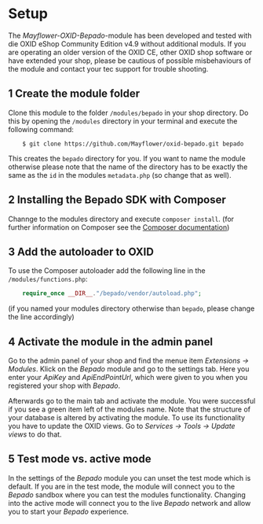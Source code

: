 # Setup

The *Mayflower-OXID-Bepado*-module has been developed and tested with die OXID eShop Community Edition v4.9 without 
additional moduls.
If you are operating an older version of the OXID CE, other OXID shop software or have extended your shop, please be 
cautious of possible misbehaviours of the module and contact your tec support for trouble shooting. 


## 1 Create the module folder

Clone this module to the folder `/modules/bepado` in your shop directory. Do this by opening the `/modules` directory
in your terminal and execute the following command:

```
    $ git clone https://github.com/Mayflower/oxid-bepado.git bepado
```

This creates the `bepado` directory for you. If you want to name the module otherwise please note that the name of the 
directory has to be exactly the same as the `id` in the modules `metadata.php` (so change that as well).


## 2 Installing the Bepado SDK with Composer

Channge to the modules directory and execute `composer install`. (for further information on Composer see the 
[Composer documentation]("https://getcomposer.org/doc/00-intro.md"))


## 3 Add the autoloader to OXID

To use the Composer autoloader add the following line in the `/modules/functions.php`:

``` PHP
    require_once __DIR__."/bepado/vendor/autoload.php";
```
(if you named your modules directory otherwise than `bepado`, please change the line accordingly)


## 4 Activate the module in the admin panel

Go to the admin panel of your shop and find the menue item *Extensions -> Modules*. Klick on the *Bepado* module and go to 
the settings tab. Here you enter your *ApiKey* and *ApiEndPointUrl*, which were given to you when you registered your shop 
with *Bepado*.

Afterwards go to the main tab and activate the module. You were successful if you see a green item left of the modules name.
Note that the structure of your database is altered by activating the module. To use its functionality you have to 
update the OXID views. Go to *Services -> Tools -> Update views* to do that.


## 5 Test mode vs. active mode

In the settings of the *Bepado* module you can unset the test mode which is default. If you are in the test mode, the module 
will connect you to the *Bepado* sandbox where you can test the modules functionality. Changing into the active mode 
will connect you to the live *Bepado* network and allow you to start your *Bepado* experience.

